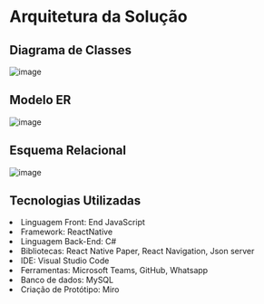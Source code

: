 # Arquitetura da Solução

## Diagrama de Classes

![image](https://user-images.githubusercontent.com/103225086/227734320-bd09ede6-a75c-482a-b59d-5913bb31c929.png)

## Modelo ER

![image](https://user-images.githubusercontent.com/103225086/227737017-da38731d-57fb-4e2c-9dd6-3fe507777e17.png)

## Esquema Relacional

![image](https://user-images.githubusercontent.com/103579574/229217896-ceb301ff-2da2-4ac3-9983-ddc62eee0a60.png)


## Tecnologias Utilizadas

<li> Linguagem Front:         End	JavaScript
<li> Framework:               ReactNative
<li> Linguagem Back-End:      C#
<li> Bibliotecas:             React Native Paper, React Navigation, Json server
<li> IDE:                     Visual Studio Code
<li> Ferramentas:             Microsoft Teams, GitHub, Whatsapp
<li> Banco de dados:          MySQL
<li> Criação de Protótipo:    Miro
